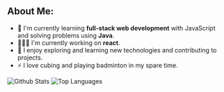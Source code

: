 ## About Me:

- 🌱 I'm currently learning **full-stack web development** with JavaScript and solving problems using **Java**.
- 👨🏻‍💻 I'm currently working on **react**.
- 🔭 I enjoy exploring and learning new technologies and contributing to projects.
- ⚡ I love cubing and playing badminton in my spare time.

![Github Stats](https://github-readme-stats.vercel.app/api?username=Mayank-Sharma17&show_icons=true&theme=slateorange&hide_border=false&hide=contribs&show=prs_merged&line_height=20)
![Top Languages](https://github-readme-stats.vercel.app/api/top-langs/?username=Mayank-Sharma17&theme=slateorange&hide_border=false&include_all_commits=false&count_private=false&layout=compact)
